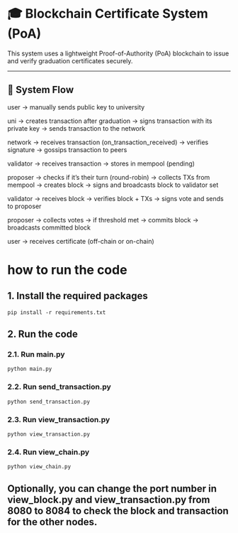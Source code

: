# 🎓 Blockchain Certificate System (PoA)

This system uses a lightweight Proof-of-Authority (PoA) blockchain to issue and verify graduation certificates securely.

---

## 🔄 System Flow
user     → manually sends public key to university

uni      → creates transaction after graduation
         → signs transaction with its private key
         → sends transaction to the network

network  → receives transaction (on_transaction_received)
         → verifies signature
         → gossips transaction to peers

validator → receives transaction
          → stores in mempool (pending)

proposer → checks if it’s their turn (round-robin)
         → collects TXs from mempool
         → creates block
         → signs and broadcasts block to validator set

validator → receives block
          → verifies block + TXs
          → signs vote and sends to proposer

proposer → collects votes
         → if threshold met → commits block
         → broadcasts committed block

user     → receives certificate (off-chain or on-chain)



# how to run the code

## 1. Install the required packages
```
pip install -r requirements.txt
```
## 2. Run the code

### 2.1. Run main.py
```
python main.py
```
### 2.2. Run send_transaction.py
```
python send_transaction.py
```
### 2.3. Run view_transaction.py
```
python view_transaction.py
```
### 2.4. Run view_chain.py
```
python view_chain.py
```

## Optionally, you can change the port number in view_block.py and view_transaction.py from 8080 to 8084 to check the block and transaction for the other nodes.
